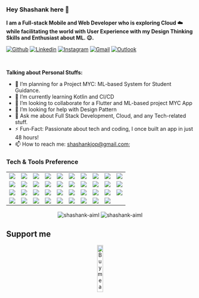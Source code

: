 <!-- Your title -->
### Hey Shashank here 👋


**I am a Full-stack Mobile and Web Developer who is exploring Cloud ☁️ while facilitating the world with User Experience with my Design Thinking Skills and Enthusiast about ML. 😉.**

<!-- Your badges
You can use the website to generate badges: https://shields.io/
-->

[![Github](https://img.shields.io/badge/-Github-000?style=flat&logo=Github&logoColor=white)](https://github.com/shashank-aiml)
[![Linkedin](https://img.shields.io/badge/-LinkedIn-blue?style=flat&logo=Linkedin&logoColor=white)](https://www.linkedin.com/in/02shashank-srivastava/)
[![Instagram](https://img.shields.io/badge/-Instagram-c13584?style=flat&labelColor=c13584&logo=instagram&logoColor=white)](https://www.instagram.com/__shashank_srivastava__/)
[![Gmail](https://img.shields.io/badge/-Gmail-c14438?style=flat&logo=Gmail&logoColor=white)](shashankjop@gmail.com)
[![Outlook](https://img.shields.io/badge/-Outlook-0078D4?style=flat&logo=Microsoft-Outlook&logoColor=white)](shashankjop@gmail.com)

&nbsp;

<!-- Talking about you -->
**Talking about Personal Stuffs:**

<!-- Any image aligned to the right. Beware the width -->

- 🔭 I’m planning for a Project MYC: ML-based System for Student Guidance.
- 🌱 I’m currently learning Kotlin and CI/CD
- 👯 I’m looking to collaborate for a Flutter and ML-based project MYC App
- 🤔 I’m looking for help with Design Pattern 
- 💬 Ask me about Full Stack Development, Cloud, and any Tech-related stuff.
- ⚡️ Fun-Fact: Passionate about tech and coding, I once built an app in just 48 hours!
- 📫 How to reach me: shashankjop@gmail.com;

### Tech & Tools Preference

<table>
  <tr>
    <td><img src="https://img.shields.io/badge/-Android-3DDC84?style=flat&logo=android&logoColor=white"></td>
    <td><img src="https://img.shields.io/badge/-Arduino-00979D?style=flat&logo=arduino&logoColor=white"></td>
    <td><img src="https://img.shields.io/badge/-AWS-232F3E?style=flat&logo=amazonaws&logoColor=white"></td>
    <td><img src="https://img.shields.io/badge/-Blender-F5792A?style=flat&logo=blender&logoColor=white"></td>
    <td><img src="https://img.shields.io/badge/-C-00599C?style=flat&logo=c&logoColor=white"></td>
    <td><img src="https://img.shields.io/badge/-C%2B%2B-00599C?style=flat&logo=c%2B%2B&logoColor=white"></td>
    <td><img src="https://img.shields.io/badge/-C%23-239120?style=flat&logo=csharp&logoColor=white"></td>
    <td><img src="https://img.shields.io/badge/-CSS3-1572B6?style=flat&logo=css3&logoColor=white"></td>
    <td><img src="https://img.shields.io/badge/-Dart-00BFFF?style=flat&logo=dart&logoColor=white"></td>
    <td><img src="https://img.shields.io/badge/-Docker-2496ED?style=flat&logo=docker&logoColor=white"></td>
  </tr>
  <tr>
    <td><img src="https://img.shields.io/badge/-Figma-F24E1E?style=flat&logo=figma&logoColor=white"></td>
    <td><img src="https://img.shields.io/badge/-Firebase-FFA611?style=flat&logo=firebase&logoColor=white"></td>
    <td><img src="https://img.shields.io/badge/-Flask-000000?style=flat&logo=flask&logoColor=white"></td>
    <td><img src="https://img.shields.io/badge/-Flutter-02569B?style=flat&logo=flutter&logoColor=white"></td>
    <td><img src="https://img.shields.io/badge/-Google%20Cloud%20Platform-4285F4?style=flat&logo=googlecloud&logoColor=white"></td>
    <td><img src="https://img.shields.io/badge/-Git-F1502F?style=flat&logo=git&logoColor=white"></td>
    <td><img src="https://img.shields.io/badge/-HTML5-E34F26?style=flat&logo=html5&logoColor=white"></td>
    <td><img src="https://img.shields.io/badge/-Java-F89820?style=flat&logo=java&logoColor=white"></td>
    <td><img src="https://img.shields.io/badge/-JavaScript-EAD41C?style=flat&logo=javascript&logoColor=black"></td>
    <td><img src="https://img.shields.io/badge/-Kotlin-0095D5?style=flat&logo=kotlin&logoColor=white"></td>
  </tr>
  <tr>
    <td><img src="https://img.shields.io/badge/-Kubernetes-326CE5?style=flat&logo=kubernetes&logoColor=white"></td>
    <td><img src="https://img.shields.io/badge/-Laravel-EF3E30?style=flat&logo=laravel&logoColor=white"></td>
    <td><img src="https://img.shields.io/badge/-MongoDB-4DB33D?style=flat&logo=mongodb&logoColor=white"></td>
    <td><img src="https://img.shields.io/badge/-Microsoft%20SQL%20Server-CC2927?style=flat&logo=microsoftsqlserver&logoColor=white"></td>
    <td><img src="https://img.shields.io/badge/-MySQL-F29111?style=flat&logo=mysql&logoColor=white"></td>
    <td><img src="https://img.shields.io/badge/-Node.js-3C873A?style=flat&logo=node.js&logoColor=white"></td>
    <td><img src="https://img.shields.io/badge/-OpenCV-5C3EE8?style=flat&logo=opencv&logoColor=white"></td>
    <td><img src="https://img.shields.io/badge/-Oracle-F80000?style=flat&logo=oracle&logoColor=white"></td>
    <td><img src="https://img.shields.io/badge/-Pandas-150458?style=flat&logo=pandas&logoColor=white"></td>
    <td><img src="https://img.shields.io/badge/-PHP-777BB4?style=flat&logo=php&logoColor=white"></td>
  </tr>
  <tr>
    <td><img src="https://img.shields.io/badge/-Postman-FF6C37?style=flat&logo=postman&logoColor=white"></td>
    <td><img src="https://img.shields.io/badge/-Python-3776AB?style=flat&logo=python&logoColor=white"></td>
    <td><img src="https://img.shields.io/badge/-PyTorch-EF553B?style=flat&logo=pytorch&logoColor=white"></td>
    <td><img src="https://img.shields.io/badge/-React-61DAFB?style=flat&logo=react&logoColor=white"></td>
    <td><img src="https://img.shields.io/badge/-React%20Native-61DAFB?style=flat&logo=react&logoColor=white"></td>
    <td><img src="https://img.shields.io/badge/-Seaborn-9B1B30?style=flat&logo=seaborn&logoColor=white"></td>
    <td><img src="https://img.shields.io/badge/-TensorFlow-FF6F20?style=flat&logo=tensorflow&logoColor=white"></td>
    <td><img src="https://img.shields.io/badge/-Unity-100000?style=flat&logo=unity&logoColor=white"></td>
    <td><img src="https://img.shields.io/badge/-Vue.js-4FC08D?style=flat&logo=vue.js&logoColor=white"></td>
  </tr>
</table>


<!-- Your hits or visitors
site: http://hits.dwyl.com or https://visitor-badge.glitch.me
Both apis are in trouble due to the number of requests, if you know any other to register visitors, great
-->
<p align="center">
  <img align="center" src="https://github-readme-stats.vercel.app/api?username=shashank-aiml&show_icons=true&locale=en" alt="shashank-aiml" />
  <img align="center" src="https://github-readme-streak-stats.herokuapp.com/?user=shashank-aiml&" alt="shashank-aiml" />
</p>



## Support me
<!-- Your support, if you have it 
I created these images, feel free to use them.
-->
<p align="center">
  <a href="https://www.buymeacoffee.com/onimur" target="_blank">
      <img width="18%" alt="Buy me a coffee" src="https://raw.githubusercontent.com/shashank02/.github/master/.resources/support-buy-coffee.png"/>
  </a>
</p>
